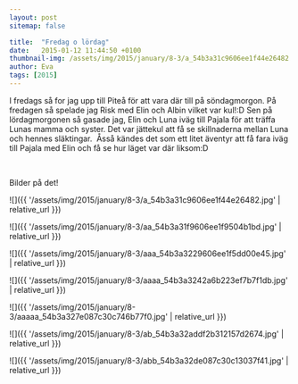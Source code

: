 ```yaml
---
layout: post
sitemap: false

title:  "Fredag o lördag"
date:   2015-01-12 11:44:50 +0100
thumbnail-img: /assets/img/2015/january/8-3/a_54b3a31c9606ee1f44e26482.jpg
author: Eva
tags: [2015]
---
```


I fredags så for jag upp till Piteå för att vara där till på söndagmorgon. På fredagen så spelade jag Risk med Elin och Albin vilket var kul!:D Sen på lördagmorgonen så gasade jag, Elin och Luna iväg till Pajala för att träffa Lunas mamma och syster. Det var jättekul att få se skillnaderna mellan Luna och hennes släktingar.  Åsså kändes det som ett litet äventyr att få fara iväg till Pajala med Elin och få se hur läget var där liksom:D 




 




Bilder på det!

![]({{ '/assets/img/2015/january/8-3/a_54b3a31c9606ee1f44e26482.jpg'  | relative_url }})

![]({{ '/assets/img/2015/january/8-3/aa_54b3a31f9606ee1f9504b1bd.jpg'  | relative_url }})

![]({{ '/assets/img/2015/january/8-3/aaa_54b3a3229606ee1f5dd00e45.jpg'  | relative_url }})

![]({{ '/assets/img/2015/january/8-3/aaaa_54b3a3242a6b223ef7b7f1db.jpg'  | relative_url }})

![]({{ '/assets/img/2015/january/8-3/aaaaa_54b3a327e087c30c746b77f0.jpg'  | relative_url }})

![]({{ '/assets/img/2015/january/8-3/ab_54b3a32addf2b312157d2674.jpg'  | relative_url }})

![]({{ '/assets/img/2015/january/8-3/abb_54b3a32de087c30c13037f41.jpg'  | relative_url }})


